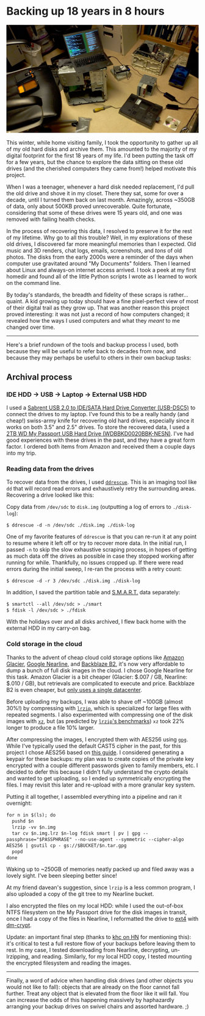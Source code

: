 # Backing up 18 years in 8 hours

![Computer guts](/post/18-years-in-8-hours/workspace.jpg)

This winter, while home visiting family, I took the opportunity to gather up all of my old hard disks and archive them. This amounted to the majority of my digital footprint for the first 18 years of my life. I'd been putting the task off for a few years, but the chance to explore the data sitting on these old drives (and the cherished computers they came from!) helped motivate this project.

When I was a teenager, whenever a hard disk needed replacement, I'd pull the old drive and shove it in my closet. There they sat, some for over a decade, until I turned them back on last month. Amazingly, across ~350GB of data, only about 500KB proved unrecoverable. Quite fortunate, considering that some of these drives were 15 years old, and one was removed with failing health checks.

In the process of recovering this data, I resolved to preserve it for the rest of my lifetime. Why go to all this trouble? Well, in my explorations of these old drives, I discovered far more meaningful memories than I expected. Old music and 3D renders, chat logs, emails, screenshots, and *tons* of old photos. The disks from the early 2000s were a reminder of the days when computer use gravitated around "My Documents" folders. Then I learned about Linux and always-on internet access arrived. I took a peek at my first homedir and found all of the little Python scripts I wrote as I learned to work on the command line.

By today's standards, the breadth and fidelity of these scraps is rather... quaint. A kid growing up today should have a fine pixel-perfect view of most of their digital trail as they grow up. That was another reason this project proved interesting: it was not just a record of how computers changed; it revealed how the ways I used computers and what they *meant* to me changed over time.

---

Here's a brief rundown of the tools and backup process I used, both because they will be useful to refer back to decades from now, and because they may perhaps be useful to others in their own backup tasks:

## Archival process

### IDE HDD -> USB -> Laptop -> External USB HDD

I used a [Sabrent USB 2.0 to IDE/SATA Hard Drive Converter (USB-DSC5)](http://www.amazon.com/gp/product/B000HJ99DI) to connect the drives to my laptop. I've found this to be a really handy (and cheap!) swiss-army knife for recovering old hard drives, especially since it works on both 3.5" and 2.5" drives. To store the recovered data, I used a [2TB WD My Passport USB Hard Drive (WDBBKD0020BBK-NESN)](http://www.amazon.com/gp/product/B00W8XXYSM). I've had good experiences with these drives in the past, and they have a great form factor. I ordered both items from Amazon and received them a couple days into my trip.

### Reading data from the drives

To recover data from the drives, I used [`ddrescue`](https://www.gnu.org/software/ddrescue/). This is an imaging tool like `dd` that will record read errors and exhaustively retry the surrounding areas. Recovering a drive looked like this:

Copy data from `/dev/sdc` to `disk.img` (outputting a log of errors to `./disk-log`):

    $ ddrescue -d -n /dev/sdc ./disk.img ./disk-log

One of my favorite features of `ddrescue` is that you can re-run it at any point to resume where it left off or try to recover more data. In the initial run, I passed `-n` to skip the slow exhaustive scraping process, in hopes of getting as much data off the drives as possible in case they stopped working after running for while. Thankfully, no issues cropped up. If there were read errors during the initial sweep, I re-ran the process with a retry count:

    $ ddrescue -d -r 3 /dev/sdc ./disk.img ./disk-log

In addition, I saved the partition table and [S.M.A.R.T.](https://en.wikipedia.org/wiki/S.M.A.R.T.) data separately:

    $ smartctl --all /dev/sdc > ./smart
    $ fdisk -l /dev/sdc > ./fdisk

With the holidays over and all disks archived, I flew back home with the external HDD in my carry-on bag.

### Cold storage in the cloud

Thanks to the advent of cheap cloud cold storage options like [Amazon Glacier](https://aws.amazon.com/glacier/), [Google Nearline](https://cloud.google.com/storage-nearline/), and [Backblaze B2](https://www.backblaze.com/b2/), it's now very affordable to dump a bunch of full disk images in the cloud. I chose Google Nearline for this task. Amazon Glacier is a bit cheaper (Glacier: $.007 / GB, Nearline: $.010 / GB), but retrievals are complicated to execute and price. Backblaze B2 is even cheaper, but [only uses a single datacenter](https://www.backblaze.com/blog/b2-cloud-storage-frequent-questions/).

Before uploading my backups, I was able to shave off ~100GB (almost 30%!) by compressing with [`lrzip`](https://github.com/ckolivas/lrzip), which is specialized for large files with repeated segments. I also experimented with compressing one of the disk images with [`xz`](http://tukaani.org/xz/), but (as predicted by [`lrzip`'s benchmarks](https://github.com/ckolivas/lrzip/blob/master/doc/README.benchmarks)) `xz` took 22% longer to produce a file 10% larger.

After compressing the images, I encrypted them with AES256 using [`gpg`](https://www.gnupg.org/). While I've typically used the default CAST5 cipher in the past, for this project I chose AES256 based on [this guide](http://www.tutonics.com/2012/11/gpg-encryption-guide-part-4-symmetric.html). I considered generating a keypair for these backups: my plan was to create copies of the private key encrypted with a couple different passwords given to family members, etc. I decided to defer this because I didn't fully understand the crypto details and wanted to get uploading, so I ended up symmetrically encrypting the files. I may revisit this later and re-upload with a more granular key system.

Putting it all together, I assembled everything into a pipeline and ran it overnight:

    for n in $(ls); do
      pushd $n
      lrzip -vv $n.img
      tar cv $n.img.lrz $n-log fdisk smart | pv | gpg --passphrase="$PASSPHRASE" --no-use-agent --symmetric --cipher-algo AES256 | gsutil cp - gs://$BUCKET/$n.tar.gpg
      popd
    done

Waking up to ~250GB of memories neatly packed up and filed away was a lovely sight. I've been sleeping better since!

At my friend davean's suggestion, since `lrzip` is a less common program, I also uploaded a copy of the git tree to my Nearline bucket.

I also encrypted the files on my local HDD: while I used the out-of-box NTFS filesystem on the My Passport drive for the disk images in transit, once I had a copy of the files in Nearline, I reformatted the drive to [ext4](https://en.wikipedia.org/wiki/Ext4) with [dm-crypt](https://en.wikipedia.org/wiki/Dm-crypt).

Update: an important final step (thanks to [khc on HN](https://news.ycombinator.com/item?id=11502530) for mentioning this): it's critical to test a full restore flow of your backups before leaving them to rest. In my case, I tested downloading from Nearline, decrypting, un-lrzipping, and reading. Similarly, for my local HDD copy, I tested mounting the encrypted filesystem and reading the images.

---

Finally, a word of advice when handling disk drives (and other objects you would not like to fall): objects that are already on the floor cannot fall further. Treat any object that is elevated from the floor like it will fall. You can increase the odds of this happening massively by haphazardly arranging your backup drives on swivel chairs and assorted hardware. ;)

